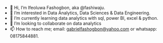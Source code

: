 - 👋 Hi, I’m Ifeoluwa Fashogbon, aka @fashiwaju.
- 👀 I’m interested in Data Analytics, Data Sciences & Data Engineering.
- 🌱 I’m currently learning data analytics with sql, power BI, excel & python. 
- 💞️ I’m looking to collaborate on data analytics
- 📫 How to reach me; email: gabrielfashogbon@yahoo.com or whatsapp: 08175844881.

<!---
fashiwaju/fashiwaju is a ✨ special ✨ repository because its `README.md` (this file) appears on your GitHub profile.
You can click the Preview link to take a look at your changes.
--->
